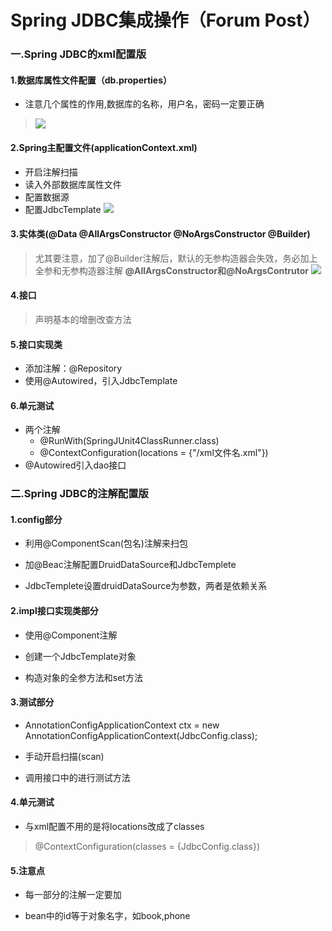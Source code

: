 # Spring JDBC集成操作（Forum Post）
### 一.Spring JDBC的xml配置版
#### 1.数据库属性文件配置（db.properties）
- 注意几个属性的作用,数据库的名称，用户名，密码一定要正确
> ![](https://niit-soft.oss-cn-hangzhou.aliyuncs.com/markdown/20200317120719.png)
#### 2.Spring主配置文件(applicationContext.xml)
- 开启注解扫描
- 读入外部数据库属性文件
- 配置数据源
- 配置JdbcTemplate
  ![](https://niit-soft.oss-cn-hangzhou.aliyuncs.com/markdown/20200317120732.png)
#### 3.实体类(@Data @AllArgsConstructor @NoArgsConstructor @Builder)
> 尤其要注意，加了@Builder注解后，默认的无参构造器会失效，务必加上全参和无参构造器注解
> **@AllArgsConstructor和@NoArgsContrutor**
> ![](https://niit-soft.oss-cn-hangzhou.aliyuncs.com/markdown/20200317120858.png)
#### 4.接口
> 声明基本的增删改查方法
#### 5.接口实现类
- 添加注解：@Repository
- 使用@Autowired，引入JdbcTemplate
#### 6.单元测试
- 两个注解
    - @RunWith(SpringJUnit4ClassRunner.class)
    - @ContextConfiguration(locations = {"/xml文件名.xml"})
- @Autowired引入dao接口
### 二.Spring JDBC的注解配置版
#### 1.config部分

- 利用@ComponentScan(包名)注解来扫包

- 加@Beac注解配置DruidDataSource和JdbcTemplete
- JdbcTemplete设置druidDataSource为参数，两者是依赖关系

#### 2.impl接口实现类部分

- 使用@Component注解

- 创建一个JdbcTemplate对象

- 构造对象的全参方法和set方法

#### 3.测试部分
- AnnotationConfigApplicationContext ctx = new AnnotationConfigApplicationContext(JdbcConfig.class);

- 手动开启扫描(scan)

- 调用接口中的进行测试方法
#### 4.单元测试
- 与xml配置不用的是将locations改成了classes
> @ContextConfiguration(classes = {JdbcConfig.class})

#### 5.注意点

- 每一部分的注解一定要加

- bean中的id等于对象名字，如book,phone
